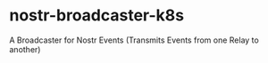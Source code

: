 # nostr-broadcaster-k8s
A Broadcaster for Nostr Events (Transmits Events from one Relay to another)
